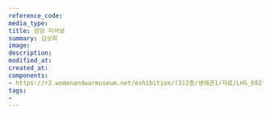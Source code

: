 ```yaml
---
reference_code:
media_type:
title: 성당 미사보
summary: 김상희
image:
description: 
modified_at:
created_at:
components:
- https://r2.womenandwarmuseum.net/exhibition/(3)2층/생애관1/자료/LHS_6922.jpg
tags:
-
---
```

